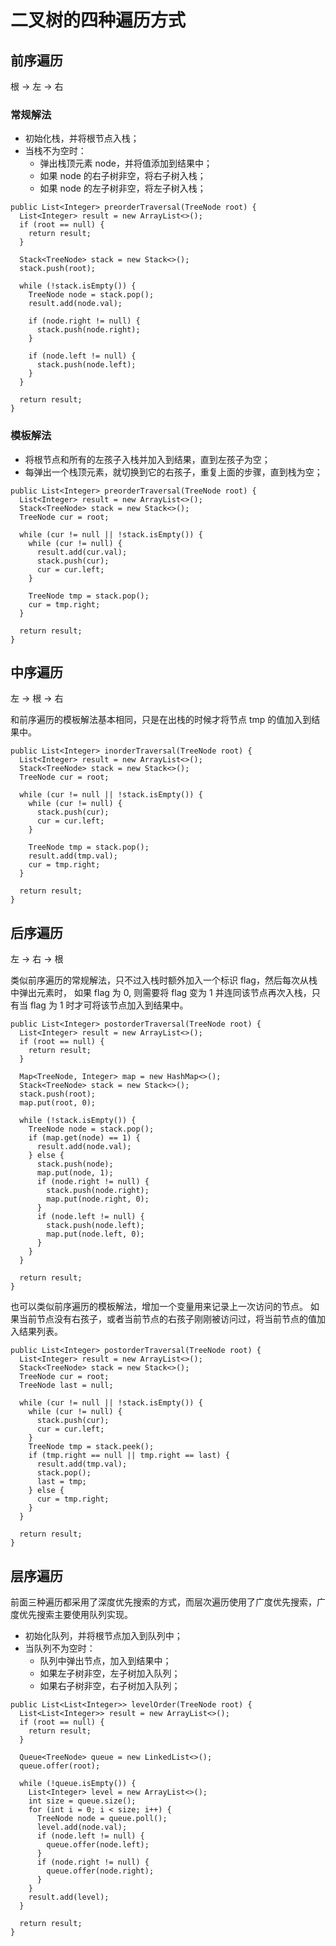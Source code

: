 # 二叉树的四种遍历方式

## 前序遍历

根 -> 左 -> 右

### 常规解法

* 初始化栈，并将根节点入栈；
* 当栈不为空时：
  * 弹出栈顶元素 node，并将值添加到结果中；
  * 如果 node 的右子树非空，将右子树入栈；
  * 如果 node 的左子树非空，将左子树入栈；

```
public List<Integer> preorderTraversal(TreeNode root) {
  List<Integer> result = new ArrayList<>();
  if (root == null) {
    return result;
  }

  Stack<TreeNode> stack = new Stack<>();
  stack.push(root);

  while (!stack.isEmpty()) {
    TreeNode node = stack.pop();
    result.add(node.val);

    if (node.right != null) {
      stack.push(node.right);
    }

    if (node.left != null) {
      stack.push(node.left);
    }
  }

  return result;  
}
```

### 模板解法

* 将根节点和所有的左孩子入栈并加入到结果，直到左孩子为空；
* 每弹出一个栈顶元素，就切换到它的右孩子，重复上面的步骤，直到栈为空；

```
public List<Integer> preorderTraversal(TreeNode root) {
  List<Integer> result = new ArrayList<>();
  Stack<TreeNode> stack = new Stack<>();
  TreeNode cur = root;

  while (cur != null || !stack.isEmpty()) {
    while (cur != null) {
      result.add(cur.val);
      stack.push(cur);
      cur = cur.left;
    }

    TreeNode tmp = stack.pop();
    cur = tmp.right;
  }

  return result;
}
```

## 中序遍历

左 -> 根 -> 右

和前序遍历的模板解法基本相同，只是在出栈的时候才将节点 tmp 的值加入到结果中。

```
public List<Integer> inorderTraversal(TreeNode root) {
  List<Integer> result = new ArrayList<>();
  Stack<TreeNode> stack = new Stack<>();
  TreeNode cur = root;

  while (cur != null || !stack.isEmpty()) {
    while (cur != null) {
      stack.push(cur);
      cur = cur.left;
    }

    TreeNode tmp = stack.pop();
    result.add(tmp.val);
    cur = tmp.right;
  }

  return result;
}
```

## 后序遍历

左 -> 右 -> 根

类似前序遍历的常规解法，只不过入栈时额外加入一个标识 flag，然后每次从栈中弹出元素时，
如果 flag 为 0, 则需要将 flag 变为 1 并连同该节点再次入栈，只有当 flag 为 1 时才可将该节点加入到结果中。

```
public List<Integer> postorderTraversal(TreeNode root) {
  List<Integer> result = new ArrayList<>();
  if (root == null) {
    return result;
  }

  Map<TreeNode, Integer> map = new HashMap<>();
  Stack<TreeNode> stack = new Stack<>();
  stack.push(root);
  map.put(root, 0);

  while (!stack.isEmpty()) {
    TreeNode node = stack.pop();
    if (map.get(node) == 1) {
      result.add(node.val);
    } else {
      stack.push(node);
      map.put(node, 1);
      if (node.right != null) {
        stack.push(node.right);
        map.put(node.right, 0);
      }
      if (node.left != null) {
        stack.push(node.left);
        map.put(node.left, 0);
      }
    }
  }

  return result;  
}
```

也可以类似前序遍历的模板解法，增加一个变量用来记录上一次访问的节点。
如果当前节点没有右孩子，或者当前节点的右孩子刚刚被访问过，将当前节点的值加入结果列表。

```
public List<Integer> postorderTraversal(TreeNode root) {
  List<Integer> result = new ArrayList<>();
  Stack<TreeNode> stack = new Stack<>();
  TreeNode cur = root;
  TreeNode last = null;

  while (cur != null || !stack.isEmpty()) {
    while (cur != null) {
      stack.push(cur);
      cur = cur.left;
    }
    TreeNode tmp = stack.peek();
    if (tmp.right == null || tmp.right == last) {
      result.add(tmp.val);
      stack.pop();
      last = tmp;
    } else {
      cur = tmp.right;
    }
  }

  return result;
}
```

## 层序遍历

前面三种遍历都采用了深度优先搜索的方式，而层次遍历使用了广度优先搜索，广度优先搜索主要使用队列实现。

* 初始化队列，并将根节点加入到队列中；
* 当队列不为空时：
  * 队列中弹出节点，加入到结果中；
  * 如果左子树非空，左子树加入队列；
  * 如果右子树非空，右子树加入队列；

```
public List<List<Integer>> levelOrder(TreeNode root) {
  List<List<Integer>> result = new ArrayList<>();
  if (root == null) {
    return result;
  }

  Queue<TreeNode> queue = new LinkedList<>();
  queue.offer(root);

  while (!queue.isEmpty()) {
    List<Integer> level = new ArrayList<>();
    int size = queue.size();
    for (int i = 0; i < size; i++) {
      TreeNode node = queue.poll();
      level.add(node.val);
      if (node.left != null) {
        queue.offer(node.left);
      }
      if (node.right != null) {
        queue.offer(node.right);
      }
    }
    result.add(level);
  }

  return result;
}
```